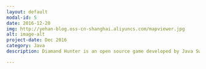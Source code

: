 ```yaml
---
layout: default
modal-id: 5
date: 2016-12-20
img: http://yehan-blog.oss-cn-shanghai.aliyuncs.com/mapviewer.jpg
alt: image-alt
project-date: Dec 2016
category: Java
description: Diamand Hunter is an open source game developed by Java Swing. MapViewer is a JavaFX App for setting game easily. MapViewer shows the entire map of the Game Diamond Hunter and also provides an interface for users to set the positions of Axe and Boat for game.<p>MapViewer是游戏Diamand Hunter辅助工具。游戏Diamand Hunter是一款旨在收集宝石的开源小游戏。MapViewer可以帮助该游戏快速设置道具位置。该项目基于JavaFX开发，使用ScenceBuilder设计交互界面，并应用mvp代码设计原理。</p><p><a href="https://github.com/yehan-xiao/Mapviewer-For-Game-Diamond-Hunter" target="blank">Click to See Code</a></p>

---
```

